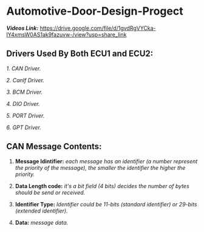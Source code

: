 # Automotive-Door-Design-Progect
_**Videos Link:**_ https://drive.google.com/file/d/1gvdRgVYCka-IY4xmsW0AS1ak9fazuvw-/view?usp=share_link 

## **Drivers Used By Both ECU1 and ECU2:**

_1. CAN Driver._

_2. CanIf Driver._

_3. BCM Driver._

_4. DIO Driver._

_5. PORT Driver._

_6. GPT Driver._

## **CAN Message Contents:**

1. **Message Idintifier:** _each message has an identifier (a number represent the priority of the message), the smaller the identifier the higher the priority._

2. **Data Length code:** _it's a bit field (4 bits) decides the number of bytes should be send or received._

3. **Identifier Type:** _Identifier could be 11-bits (standard identifier) or 29-bits (extended identifier)._

4. **Data:** _message data._
